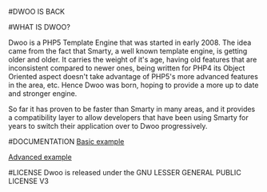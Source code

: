 #DWOO IS BACK

#WHAT IS DWOO?

Dwoo is a PHP5 Template Engine that was started in early 2008. The idea came
from the fact that Smarty, a well known template engine, is getting older and
older. It carries the weight of it's age, having old features that are
inconsistent compared to newer ones, being written for PHP4 its Object
Oriented aspect doesn't take advantage of PHP5's more advanced features in
the area, etc. Hence Dwoo was born, hoping to provide a more up to date and
stronger engine.

So far it has proven to be faster than Smarty in many areas, and it provides
a compatibility layer to allow developers that have been using Smarty for
years to switch their application over to Dwoo progressively.

#DOCUMENTATION
[Basic example](https://github.com/emulienfou/dwoo2/wiki/Basic-example)

[Advanced example](https://github.com/emulienfou/dwoo2/wiki/Advanced-example)

#LICENSE
Dwoo is released under the GNU LESSER GENERAL PUBLIC LICENSE V3
